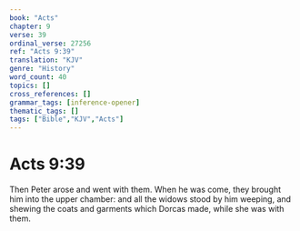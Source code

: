 ```yaml
---
book: "Acts"
chapter: 9
verse: 39
ordinal_verse: 27256
ref: "Acts 9:39"
translation: "KJV"
genre: "History"
word_count: 40
topics: []
cross_references: []
grammar_tags: [inference-opener]
thematic_tags: []
tags: ["Bible","KJV","Acts"]
---
```


# Acts 9:39

Then Peter arose and went with them. When he was come, they brought him into the upper chamber: and all the widows stood by him weeping, and shewing the coats and garments which Dorcas made, while she was with them.
